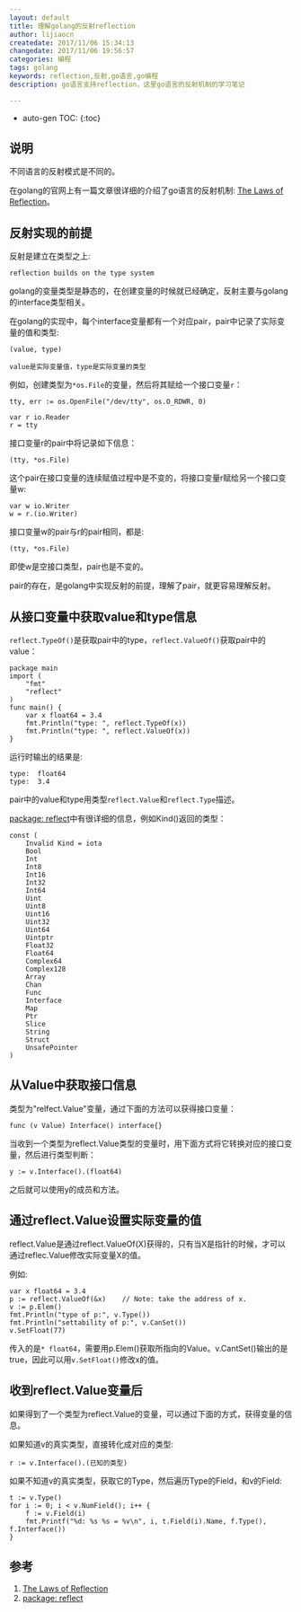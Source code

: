 ```yaml
---
layout: default
title: 理解golang的反射reflection
author: lijiaocn
createdate: 2017/11/06 15:34:13
changedate: 2017/11/06 19:56:57
categories: 编程
tags: golang
keywords: reflection,反射,go语言,go编程
description: go语言支持reflection，这里go语言的反射机制的学习笔记

---
```


* auto-gen TOC:
{:toc}

## 说明

不同语言的反射模式是不同的。

在golang的官网上有一篇文章很详细的介绍了go语言的反射机制: [The Laws of Reflection][1]。

## 反射实现的前提

反射是建立在类型之上:

	reflection builds on the type system

golang的变量类型是静态的，在创建变量的时候就已经确定，反射主要与golang的interface类型相关。

在golang的实现中，每个interface变量都有一个对应pair，pair中记录了实际变量的值和类型:

	(value, type)
	
	value是实际变量值，type是实际变量的类型

例如，创建类型为`*os.File`的变量，然后将其赋给一个接口变量`r`：

	tty, err := os.OpenFile("/dev/tty", os.O_RDWR, 0)
	
	var r io.Reader
	r = tty

接口变量r的pair中将记录如下信息：

	(tty, *os.File)

这个pair在接口变量的连续赋值过程中是不变的，将接口变量r赋给另一个接口变量w:

	var w io.Writer
	w = r.(io.Writer)

接口变量w的pair与r的pair相同，都是:

	(tty, *os.File)

即使w是空接口类型，pair也是不变的。

pair的存在，是golang中实现反射的前提，理解了pair，就更容易理解反射。

## 从接口变量中获取value和type信息

`reflect.TypeOf()`是获取pair中的type，`reflect.ValueOf()`获取pair中的value：

	package main
	import (
		"fmt"
		"reflect"
	)
	func main() {
		var x float64 = 3.4
		fmt.Println("type: ", reflect.TypeOf(x))
		fmt.Println("type: ", reflect.ValueOf(x))
	}

运行时输出的结果是:

	type:  float64
	type:  3.4

pair中的value和type用类型`reflect.Value`和`reflect.Type`描述。

[package: reflect][2]中有很详细的信息，例如Kind()返回的类型：

	const (
		Invalid Kind = iota
		Bool
		Int
		Int8
		Int16
		Int32
		Int64
		Uint
		Uint8
		Uint16
		Uint32
		Uint64
		Uintptr
		Float32
		Float64
		Complex64
		Complex128
		Array
		Chan
		Func
		Interface
		Map
		Ptr
		Slice
		String
		Struct
		UnsafePointer
	)

## 从Value中获取接口信息

类型为"relfect.Value"变量，通过下面的方法可以获得接口变量：

	func (v Value) Interface() interface{}

当收到一个类型为reflect.Value类型的变量时，用下面方式将它转换对应的接口变量，然后进行类型判断：

	y := v.Interface().(float64)

之后就可以使用y的成员和方法。

## 通过reflect.Value设置实际变量的值

reflect.Value是通过reflect.ValueOf(X)获得的，只有当X是指针的时候，才可以通过reflec.Value修改实际变量X的值。

例如:

	var x float64 = 3.4
	p := reflect.ValueOf(&x)    // Note: take the address of x.
	v := p.Elem()
	fmt.Println("type of p:", v.Type())
	fmt.Println("settability of p:", v.CanSet())
	v.SetFloat(77)

传入的是`* float64`，需要用p.Elem()获取所指向的Value。v.CantSet()输出的是true，因此可以用`v.SetFloat()`修改x的值。

## 收到reflect.Value变量后

如果得到了一个类型为reflect.Value的变量，可以通过下面的方式，获得变量的信息。

如果知道v的真实类型，直接转化成对应的类型:

	r := v.Interface().(已知的类型)

如果不知道v的真实类型，获取它的Type，然后遍历Type的Field，和v的Field:

	t := v.Type()
	for i := 0; i < v.NumField(); i++ {
		f := v.Field(i)
		fmt.Printf("%d: %s %s = %v\n", i, t.Field(i).Name, f.Type(), f.Interface())
	}

## 参考

1. [The Laws of Reflection][1]
2. [package: reflect][2]

[1]: https://blog.golang.org/laws-of-reflection  "The Laws of Reflection" 
[2]: https://golang.org/pkg/reflect/#Kind "package: reflect"
